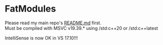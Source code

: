 # FatModules
Please read my main repo's [README.md](https://github.com/fatpound/fatpounds-Delight/blob/main/README.md) first.\
Must be compiled with MSVC v19.39.* using /std:c++20 or /std:c++latest

IntelliSense is now OK in VS 17.10!!!
